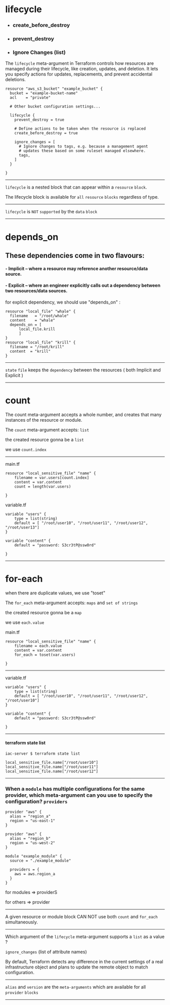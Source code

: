 # lifecycle

- ### create_before_destroy


- ### prevent_destroy


- ### Ignore Changes (list)



The `lifecycle` meta-argument in Terraform controls how resources are managed during their lifecycle, like creation, updates, and deletion. It lets you specify actions for updates, replacements, and prevent accidental deletions.


```hcl
resource "aws_s3_bucket" "example_bucket" {
  bucket = "example-bucket-name"
  acl    = "private"

  # Other bucket configuration settings...

  lifecycle {
    prevent_destroy = true

    # Define actions to be taken when the resource is replaced
    create_before_destroy = true

    ignore_changes = [
      # Ignore changes to tags, e.g. because a management agent
      # updates these based on some ruleset managed elsewhere.
      tags,
    ]
  }

}

```





__________________________________________________________________________________________



`lifecycle` is a nested block that can appear within a `resource` `block`.

The lifecycle block is available for `all` `resource` `blocks` regardless of type.


__________________________________________________________________________________________



`lifecycle` is `NOT` `supported` by the `data` `block` 


__________________________________________________________________________________________




# depends_on

## These dependencies come in two flavours: 

#### - Implicit – where a resource may reference another resource/data source.

#### - Explicit – where an engineer explicitly calls out a dependency between two resources/data sources.

for explicit dependency, we should use "depends_on" : 


```hcl
resource "local_file" "whale" {
  filename   = "/root/whale"
  content    = "whale"
  depends_on = [
      local_file.krill
      ]
}
resource "local_file" "krill" {
  filename = "/root/krill"
  content  = "krill"
}
```


__________________________________________________________________________________________


`state` `file` keeps the `dependency` between the resources ( both Implicit and Explicit )


__________________________________________________________________________________________




# count


The count meta-argument accepts a whole number, and creates that many instances of the resource or module.

The `count` meta-argument accepts: `list`

the created resource gonna be a `list`


we use `count.index`

__________________________________________________________________________________________


main.tf

```hcl
resource "local_sensitive_file" "name" {
    filename = var.users[count.index]
    content = var.content
    count = length(var.users)

}
```



variable.tf

```hcl
variable "users" {
    type = list(string)
    default = [ "/root/user10", "/root/user11", "/root/user12", "/root/user13"]
}

variable "content" {
    default = "password: S3cr3tP@ssw0rd"
  
}
```



__________________________________________________________________________________________



# for-each


when there are duplicate values, we use "toset"


The `for_each` meta-argument accepts: `maps` and `set of strings`

the created resource gonna be a `map`

we use `each.value`

main.tf


```hcl
resource "local_sensitive_file" "name" {
    filename = each.value
    content = var.content
    for_each = toset(var.users)

}
```



__________________________________________________________________________________________






variable.tf

```hcl
variable "users" {
    type = list(string)
    default = [ "/root/user10", "/root/user11", "/root/user12", "/root/user10"]
}

variable "content" {
    default = "password: S3cr3tP@ssw0rd"
  
}
```




__________________________________________________________________________________________



#### terraform state list


```hcl
iac-server $ terraform state list

local_sensitive_file.name["/root/user10"]
local_sensitive_file.name["/root/user11"]
local_sensitive_file.name["/root/user12"]
```



__________________________________________________________________________________________


### When a `module` has multiple configurations for the same provider, which meta-argument can you use to specify the configuration? `providers`


```hcl
provider "aws" {
  alias = "region_a"
  region = "us-east-1"
}

provider "aws" {
  alias = "region_b"
  region = "us-west-2"
}

module "example_module" {
  source = "./example_module"
  
  providers = {
    aws = aws.region_a
  }
}
```

for modules => providerS

for others => provider

__________________________________________________________________________________________


A given resource or module block CAN NOT use both `count` and `for_each` simultaneously.

__________________________________________________________________________________________


Which argument of the `lifecycle` meta-argument supports a `list` as a value ?


`ignore_changes` (list of attribute names)


By default, Terraform detects any difference in the current settings of a real infrastructure object and plans to update the remote object to match configuration.



__________________________________________________________________________________________





`alias` and `version` are the `meta-arguments` which are available for all `provider` `blocks`



__________________________________________________________________________________________





